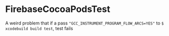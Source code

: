 # FirebaseCocoaPodsTest
A weird problem that if a pass `"GCC_INSTRUMENT_PROGRAM_FLOW_ARCS=YES"` to `$ xcodebuild build test`, test fails
